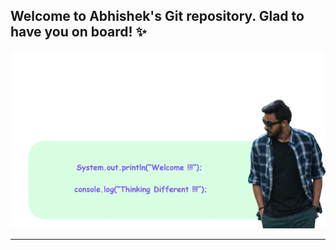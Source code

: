 ## Welcome to Abhishek's Git repository. Glad to have you on board! :sparkles:

![Welcome to my Profile.](https://github.com/abhishekkumar-pz/abhishekkumar-pz.github.io/blob/08b17095757d20c10f631c1725929f858977e5e3/assets/img/readme-logo.png)
<hr>
<!--
**abhishekkumar-pz/abhishekkumar-pz** is a ✨ _special_ ✨ repository because its `README.md` (this file) appears on your GitHub profile.

Here are some ideas to get you started:

- 🔭 I’m currently working on ...
- 🌱 I’m currently learning ...
- 👯 I’m looking to collaborate on ...
- 🤔 I’m looking for help with ...
- 💬 Ask me about ...
- 📫 How to reach me: ...
- 😄 Pronouns: ...
- ⚡ Fun fact: ...
-->

### About me

I'm a Software Developer:computer: . I like sports and business. :trophy:

Currently I work as a senior software engineer. I did my B.Tech from NIT Surat in Electronics and Communication Engineering.

:email: Feel free to leave a [message] (mailto:kumarabhishek3114@gmail.com) or connect me on [LinkedIn](https://www.linkedin.com/in/abhishek-kumar3114/)